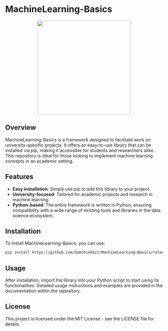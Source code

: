# MachineLearning-Basics

<p align="center">
  <img height="300" src="https://github.com/SamthinkGit/MachineLearning-Basics/assets/92941012/88de01fb-df9d-45e0-b107-91d0f3ecb2e7">
</p>

## Overview
MachineLearning-Basics is a framework designed to facilitate work on university-specific projects. It offers an easy-to-use library that can be installed via pip, making it accessible for students and researchers alike. This repository is ideal for those looking to implement machine learning concepts in an academic setting.

## Features
- **Easy installation**: Simply use pip to add this library to your project.
- **University-focused**: Tailored for academic projects and research in machine learning.
- **Python-based**: The entire framework is written in Python, ensuring compatibility with a wide range of existing tools and libraries in the data science ecosystem.

## Installation
To install MachineLearning-Basics, you can use:
```bash
pip install https://github.com/SamthinkGit/MachineLearning-Basics/releases/download/install/mlbasics-0.0.1-py3-none-any.whl
```

## Usage
After installation, import the library into your Python script to start using its functionalities. Detailed usage instructions and examples are provided in the documentation within the repository.

## License
This project is licensed under the MIT License - see the LICENSE file for details.
